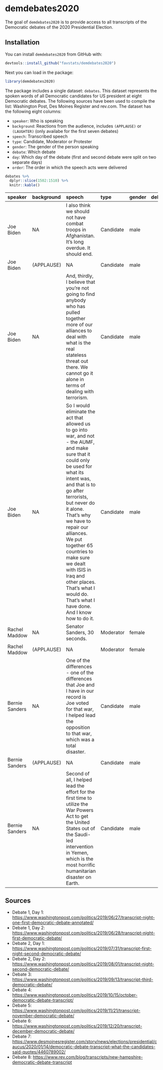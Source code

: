
<!-- README.md is generated from README.Rmd. Please edit that file -->

# demdebates2020

The goal of `demdebates2020` is to provide access to all transcripts of
the Democratic debates of the 2020 Presidential Election.

## Installation

You can install `demdebates2020` from GitHub with:

``` r
devtools::install_github("favstats/demdebates2020")
```

Next you can load in the package:

``` r
library(demdebates2020)
```

The package includes a single dataset: `debates`. This dataset
represents the spoken words of all Democratic candidates for US
president at eight Democratic debates. The following sources have been
used to compile the list: Washington Post, Des Moines Register and
rev.com. The dataset has the following eight columns:

  - `speaker`: Who is speaking
  - `background`: Reactions from the audience, includes `(APPLAUSE)` or
    `(LAUGHTER)` (only availabe for the first seven debates)
  - `speech`: Transcribed speech
  - `type`: Candidate, Moderator or Protester
  - `gender`: The gender of the person speaking
  - `debate`: Which debate
  - `day`: Which day of the debate (first and second debate were split
    on two separate days)
  - `order`: The order in which the speech acts were delivered

<!-- end list -->

``` r
debates %>% 
  dplyr::slice(1502:1510) %>% 
  knitr::kable()
```

| speaker        | background | speech                                                                                                                                                                                                                                                                                                                                                                                                                     | type      | gender | debate | day | order |
| :------------- | :--------- | :------------------------------------------------------------------------------------------------------------------------------------------------------------------------------------------------------------------------------------------------------------------------------------------------------------------------------------------------------------------------------------------------------------------------- | :-------- | :----- | -----: | --: | ----: |
| Joe Biden      | NA         | I also think we should not have combat troops in Afghanistan. It’s long overdue. It should end.                                                                                                                                                                                                                                                                                                                            | Candidate | male   |      1 |   2 |   753 |
| Joe Biden      | (APPLAUSE) | NA                                                                                                                                                                                                                                                                                                                                                                                                                         | Candidate | male   |      1 |   2 |   754 |
| Joe Biden      | NA         | And, thirdly, I believe that you’re not going to find anybody who has pulled together more of our alliances to deal with what is the real stateless threat out there. We cannot go it alone in terms of dealing with terrorism.                                                                                                                                                                                            | Candidate | male   |      1 |   2 |   755 |
| Joe Biden      | NA         | So I would eliminate the act that allowed us to go into war, and not - the AUMF, and make sure that it could only be used for what its intent was, and that is to go after terrorists, but never do it alone. That’s why we have to repair our alliances. We put together 65 countries to make sure we dealt with ISIS in Iraq and other places. That’s what I would do. That’s what I have done. And I know how to do it. | Candidate | male   |      1 |   2 |   756 |
| Rachel Maddow  | NA         | Senator Sanders, 30 seconds.                                                                                                                                                                                                                                                                                                                                                                                               | Moderator | female |      1 |   2 |   757 |
| Rachel Maddow  | (APPLAUSE) | NA                                                                                                                                                                                                                                                                                                                                                                                                                         | Moderator | female |      1 |   2 |   758 |
| Bernie Sanders | NA         | One of the differences - one of the differences that Joe and I have in our record is Joe voted for that war, I helped lead the opposition to that war, which was a total disaster.                                                                                                                                                                                                                                         | Candidate | male   |      1 |   2 |   759 |
| Bernie Sanders | (APPLAUSE) | NA                                                                                                                                                                                                                                                                                                                                                                                                                         | Candidate | male   |      1 |   2 |   760 |
| Bernie Sanders | NA         | Second of all, I helped lead the effort for the first time to utilize the War Powers Act to get the United States out of the Saudi-led intervention in Yemen, which is the most horrific humanitarian disaster on Earth.                                                                                                                                                                                                   | Candidate | male   |      1 |   2 |   761 |

## Sources

  - Debate 1, Day 1:
    <https://www.washingtonpost.com/politics/2019/06/27/transcript-night-one-first-democratic-debate-annotated/>
  - Debate 1, Day 2:
    <https://www.washingtonpost.com/politics/2019/06/28/transcript-night-first-democratic-debate/>
  - Debate 2, Day 1:
    <https://www.washingtonpost.com/politics/2019/07/31/transcript-first-night-second-democratic-debate/>
  - Debate 2, Day 2:
    <https://www.washingtonpost.com/politics/2019/08/01/transcript-night-second-democratic-debate/>
  - Debate 3:
    <https://www.washingtonpost.com/politics/2019/09/13/transcript-third-democratic-debate/>
  - Debate 4:
    <https://www.washingtonpost.com/politics/2019/10/15/october-democratic-debate-transcript/>
  - Debate 5:
    <https://www.washingtonpost.com/politics/2019/11/21/transcript-november-democratic-debate/>
  - Debate 6:
    <https://www.washingtonpost.com/politics/2019/12/20/transcript-december-democratic-debate/>
  - Debate 7:
    <https://www.desmoinesregister.com/story/news/elections/presidential/caucus/2020/01/14/democratic-debate-transcript-what-the-candidates-said-quotes/4460789002/>
  - Debate 8:
    <https://www.rev.com/blog/transcripts/new-hampshire-democratic-debate-transcript>
